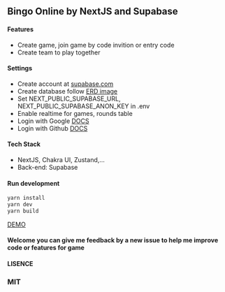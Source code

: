 ## Bingo Online by NextJS and Supabase

#### Features

- Create game, join game by code invition or entry code
- Create team to play together

#### Settings

- Create account at [supabase.com](supabase.com)
- Create database follow [ERD image](https://github.com/bonnguyenitc/bingo-online/blob/main/dist/db/bingo-erd.png)
- Set NEXT_PUBLIC_SUPABASE_URL, NEXT_PUBLIC_SUPABASE_ANON_KEY in .env
- Enable realtime for games, rounds table
- Login with Google [DOCS](https://supabase.com/docs/guides/auth/social-login/auth-google)
- Login with Github [DOCS](https://supabase.com/docs/guides/auth/social-login/auth-github)

#### Tech Stack

- NextJS, Chakra UI, Zustand,...
- Back-end: Supabase

#### Run development

```bash
yarn install
yarn dev
yarn build
```

[DEMO](https://bingo-online-phi.vercel.app/)

#### Welcome you can give me feedback by a new issue to help me improve code or features for game

#### LISENCE

### MIT

